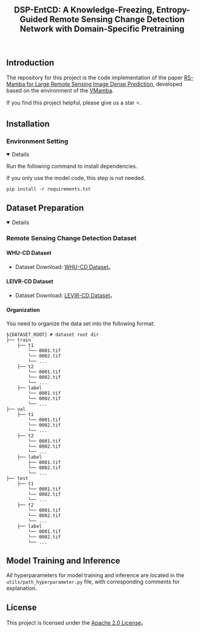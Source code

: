 <div align="center">
    <h2>
        DSP-EntCD: A Knowledge-Freezing, Entropy-Guided Remote Sensing Change Detection Network with Domain-Specific Pretraining
    </h2>
</div>
<br>


## Introduction

The repository for this project is the code implementation of the paper [RS-Mamba for Large Remote Sensing Image Dense Prediction](http://arxiv.org/abs/2404.02668), developed based on the environment of the [VMamba](https://github.com/MzeroMiko/VMamba).

If you find this project helpful, please give us a star ⭐️.

## Installation

### Environment Setting

<details open>

Run the following command to install dependencies.

If you only use the model code, this step is not needed.

```shell
pip install -r requirements.txt
```

## Dataset Preparation

<details open>

### Remote Sensing Change Detection Dataset

#### WHU-CD Dataset

- Dataset Download: [WHU-CD Dataset](http://gpcv.whu.edu.cn/data/building_dataset.html)。

#### LEIVR-CD Dataset

- Dataset Download: [LEVIR-CD Dataset](https://chenhao.in/LEVIR/)。

#### Organization

You need to organize the data set into the following format:

```
${DATASET_ROOT} # dataset root dir
├── train
    ├── t1
        └── 0001.tif
        └── 0002.tif
        └── ...
    ├── t2
        └── 0001.tif
        └── 0002.tif
        └── ...
    ├── label
        └── 0001.tif
        └── 0002.tif
        └── ...
├── val
    ├── t1
        └── 0001.tif
        └── 0002.tif
        └── ...
    ├── t2
        └── 0001.tif
        └── 0002.tif
        └── ...
    ├── label
        ├── 0001.tif
        └── 0002.tif
        └── ...
├── test
    ├── t1
        └── 0001.tif
        └── 0002.tif
        └── ...
    ├── t2
        └── 0001.tif
        └── 0002.tif
        └── ...
    ├── label
        └── 0001.tif
        └── 0002.tif
        └── ...
```

## Model Training and Inference

All hyperparameters for model training and inference are located in the `utils/path_hyperparameter.py` file, with corresponding comments for explanation.

## License

This project is licensed under the [Apache 2.0 License](LICENSE)。
